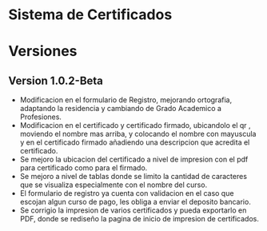 # Sistema de Certificados
# Versiones
## Version 1.0.2-Beta
- Modificacion en el formulario de Registro, mejorando ortografia, adaptando la residencia y cambiando de Grado Academico a Profesiones.
- Modificacion en el certificado y certificado firmado, ubicandolo el qr , moviendo el nombre mas arriba, y colocando el nombre con mayuscula y en el certificado firmado añadiendo una descripcion que acredita el certificado.
- Se mejoro la ubicacion del certificado a nivel de impresion con el pdf para certificado como para el firmado.
- Se mejoro a nivel de tablas donde se limito la cantidad de caracteres que se visualiza especialmente con el nombre del curso.
- El formulario de registro ya cuenta con validacion en el caso que escojan algun curso de pago, les obliga a enviar el deposito bancario.
- Se corrigio la impresion de varios certificados y pueda exportarlo en PDF, donde se rediseño la pagina de inicio de impresion de certificados.
